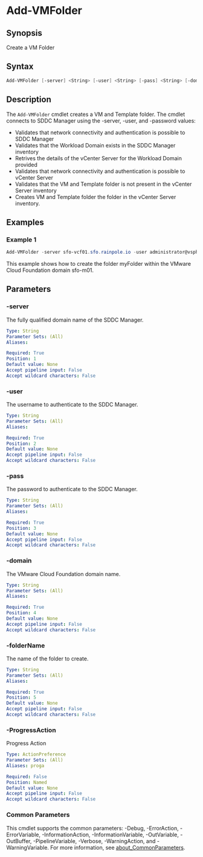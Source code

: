 # Add-VMFolder

## Synopsis

Create a VM Folder

## Syntax

```powershell
Add-VMFolder [-server] <String> [-user] <String> [-pass] <String> [-domain] <String> [-folderName] <String> [-ProgressAction <ActionPreference>] [<CommonParameters>]
```

## Description

The `Add-VMFolder` cmdlet creates a VM and Template folder.
The cmdlet connects to SDDC Manager using the
-server, -user, and -password values:

- Validates that network connectivity and authentication is possible to SDDC Manager
- Validates that the Workload Domain exists in the SDDC Manager inventory
- Retrives the details of the vCenter Server for the Workload Domain provided
- Validates that network connectivity and authentication is possible to vCenter Server
- Validates that the VM and Template folder is not present in the vCenter Server inventory
- Creates VM and Template folder the folder in the vCenter Server inventory.

## Examples

### Example 1

```powershell
Add-VMFolder -server sfo-vcf01.sfo.rainpole.io -user administrator@vsphere.local -pass VMw@re1! -domain sfo-m01 -foldername "myFolder"
```

This example shows how to create the folder myFolder within the VMware Cloud Foundation domain sfo-m01.

## Parameters

### -server

The fully qualified domain name of the SDDC Manager.

```yaml
Type: String
Parameter Sets: (All)
Aliases:

Required: True
Position: 1
Default value: None
Accept pipeline input: False
Accept wildcard characters: False
```

### -user

The username to authenticate to the SDDC Manager.

```yaml
Type: String
Parameter Sets: (All)
Aliases:

Required: True
Position: 2
Default value: None
Accept pipeline input: False
Accept wildcard characters: False
```

### -pass

The password to authenticate to the SDDC Manager.

```yaml
Type: String
Parameter Sets: (All)
Aliases:

Required: True
Position: 3
Default value: None
Accept pipeline input: False
Accept wildcard characters: False
```

### -domain

The VMware Cloud Foundation domain name.

```yaml
Type: String
Parameter Sets: (All)
Aliases:

Required: True
Position: 4
Default value: None
Accept pipeline input: False
Accept wildcard characters: False
```

### -folderName

The name of the folder to create.

```yaml
Type: String
Parameter Sets: (All)
Aliases:

Required: True
Position: 5
Default value: None
Accept pipeline input: False
Accept wildcard characters: False
```

### -ProgressAction

Progress Action

```yaml
Type: ActionPreference
Parameter Sets: (All)
Aliases: proga

Required: False
Position: Named
Default value: None
Accept pipeline input: False
Accept wildcard characters: False
```

### Common Parameters

This cmdlet supports the common parameters: -Debug, -ErrorAction, -ErrorVariable, -InformationAction, -InformationVariable, -OutVariable, -OutBuffer, -PipelineVariable, -Verbose, -WarningAction, and -WarningVariable. For more information, see [about_CommonParameters](http://go.microsoft.com/fwlink/?LinkID=113216).
